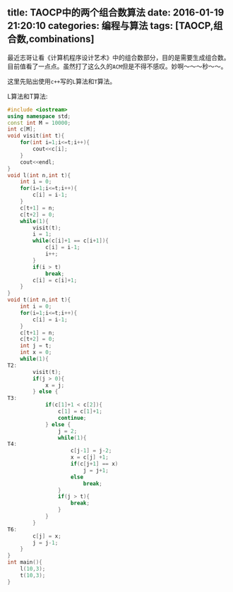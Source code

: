 title: TAOCP中的两个组合数算法
date: 2016-01-19 21:20:10
categories: 编程与算法
tags: [TAOCP,组合数,combinations]
---
最近志哥让看《计算机程序设计艺术》中的组合数部分，目的是需要生成组合数。目前值看了一点点。虽然打了这么久的`ACM`但是不得不感叹。妙啊～～～秒～～。

这里先贴出使用`c++`写的`L`算法和`T`算法。

<!--more-->
L算法和T算法:
```cpp
#include <iostream>
using namespace std;
const int M = 10000;
int c[M];
void visit(int t){
	for(int i=1;i<=t;i++){
		cout<<c[i];
	}
	cout<<endl;
}
void l(int n,int t){
	int i = 0;
	for(i=1;i<=t;i++){
		c[i] = i-1;
	}
	c[t+1] = n;
	c[t+2] = 0;
	while(1){
		visit(t);
		i = 1;
		while(c[i]+1 == c[i+1]){
			c[i] = i-1;
			i++;
		}
		if(i > t)
			break;
		c[i] = c[i]+1;
	}
}
void t(int n,int t){
	int i = 0;
	for(i=1;i<=t;i++){
		c[i] = i-1;
	}
	c[t+1] = n;
	c[t+2] = 0;
	int j = t;
	int x = 0;
	while(1){
T2:
		visit(t);
		if(j > 0){
			x = j;
		} else {
T3:
			if(c[1]+1 < c[2]){
				c[1] = c[1]+1;
				continue;
			} else {
				j = 2;
				while(1){
T4:
					c[j-1] = j-2;
					x = c[j] +1;
					if(c[j+1] == x)
						j = j+1;
					else
						break;
				}
				if(j > t){
					break;
				}
			}
		}
T6:
		c[j] = x;
		j = j-1;
	}
}
int main(){
    l(10,3);
    t(10,3);
}
```